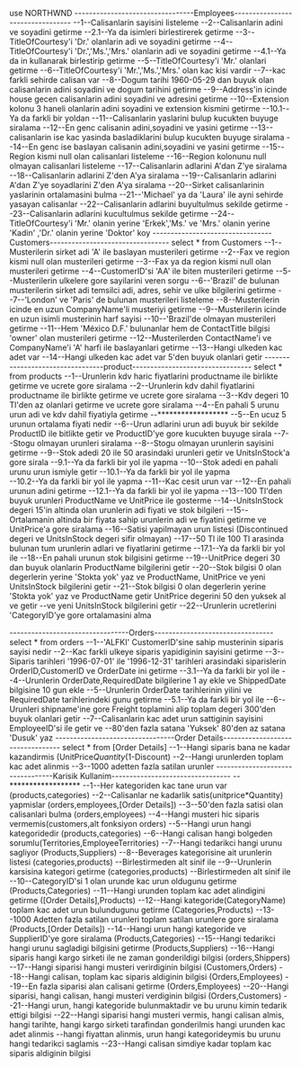 use NORTHWND
---------------------------------Employees---------------------------------
--1--Calisanlarin sayisini listeleme
--2--Calisanlarin adini ve soyadini getirme
--2.1--Ya da isimleri birlestirerek getirme
--3--TitleOfCourtesy'i 'Dr.' olanlarin adi ve soyadini getirme
--4--TitleOfCourtesy'i 'Dr.','Ms.','Mrs.' olanlarin adi ve soyadini getirme
--4.1--Ya da in kullanarak birlestirip getirme
--5--TitleOfCourtesy'i 'Mr.' olanlari getirme
--6--TitleOfCourtesy'i 'Mr.','Ms.','Mrs.' olan kac kisi vardir 
--7--kac farkli sehirde calisan var
--8--Dogum tarihi 1960-05-29 dan buyuk olan calisanlarin adini soyadini ve dogum tarihini getirme
--9--Address'in icinde house gecen calisanlarin adini soyadini ve adresini getirme
--10--Extension kolonu 3 haneli olanlarin adini soyadini ve extension kismini getirme
--10.1--Ya da farkli bir yoldan
--11--Calisanlarin yaslarini bulup kucukten buyuge siralama
--12--En genc calisanin adini,soyadini ve yasini getirme
--13--calisanlarin ise kac yasinda basladiklarini bulup kucukten buyuge siralama
--14--En genc ise baslayan calisanin adini,soyadini ve yasini getirme
--15--Region kismi null olan calisanlari listeleme
--16--Region kolonunu null olmayan calisanlari listeleme
--17--Calisanlarin adlarini A'dan Z'ye siralama
--18--Calisanlarin adlarini Z'den A'ya siralama 
--19--Calisanlarin adlarini A'dan Z'ye soyadlarini Z'den A'ya siralama
--20--Sirket calisanlarinin yaslarinin ortalamasini bulma
--21--'Michael' ya da 'Laura' ile ayni sehirde yasayan calisanlar
--22--Calisanlarin adlarini buyultulmus sekilde getirme
--23--Calisanlarin adlarini kucultulmus sekilde getirme
--24--TitleOfCourtesy'i 'Mr.' olanin yerine 'Erkek','Ms.' ve 'Mrs.' olanin yerine 'Kadin' ,'Dr.' olanin yerine 'Doktor' koy
---------------------------------Customers---------------------------------
select * from Customers
--1--Musterilerin sirket adi 'A' ile baslayan musterileri getirme
--2--Fax ve region kismi null olan musterileri getirme
--3--Fax ya da region kismi null olan musterileri getirme
--4--CustomerID'si 'AA' ile biten musterileri getirme
--5--Musterilerin ulkelere gore sayilarini veren sorgu
--6--'Brazil' de bulunan musterilerin sirket adi temsilci adi, adres, sehir ve ulke bilgilerini getirme 
--7--'London' ve 'Paris' de bulunan musterileri listeleme
--8--Musterilerin icinde en uzun CompanyName'li musteriyi getirme
--9--Musterilerin icinde en uzun isimli musterinin harf sayisi
--10--'Brazil'de olmayan musterileri getirme
--11--Hem 'México D.F.' bulunanlar hem de ContactTitle bilgisi 'owner' olan musterileri getirme
--12--Musterilerden ContactName'i ve CompanyName'i 'A' harfi ile baslayanlari getirme 
--13--Hangi ulkeden kac adet var
--14--Hangi ulkeden kac adet var 5'den buyuk olanlari getir
---------------------------------product---------------------------------
select * from products
--1--Urunlerin kdv haric fiyatlarini productname ile birlikte getirme ve ucrete gore siralama
--2--Urunlerin kdv dahil fiyatlarini productname ile birlikte getirme ve ucrete gore siralama
--3--Kdv degeri 10 Tl'den az olanlari getirme ve ucrete gore siralama
--4--En pahali 5 urunu urun adi ve kdv dahil fiyatiyla getirme
--******************
--5--En ucuz 5 urunun ortalama fiyati nedir
--6--Urun adlarini urun adi buyuk bir sekilde ProductID ile bitlikte getir ve ProductID'ye gore kucukten buyuge sirala
--7--Stogu olmayan urunleri siralama
--8--Stogu olmayan urunlerin sayisini getirme
--9--Stok adedi 20 ile 50 arasindaki urunleri getir ve UnitsInStock'a gore sirala
--9.1--Ya da farkli bir yol ile yapma
--10--Stok adedi en pahali urunu urun ismiyle getir 
--10.1--Ya da farkli bir yol ile yapma	
--10.2--Ya da farkli bir yol ile yapma
--11--Kac cesit urun var
--12--En pahali urunun adini getirme
--12.1--Ya da farkli bir yol ile yapma
--13--100 Tl'den buyuk urunleri ProductName ve UnitPrice ile gosterme
--14--UnitsInStock degeri 15'in altinda olan urunlerin adi fiyati ve stok bilgileri
--15--Ortalamanin altinda bir fiyata sahip urunlerin adi ve fiyatini getirme ve UnitPrice'a gore siralama
--16--Satisi yapilmayan urun listesi (Discontinued degeri ve UnitsInStock degeri sifir olmayan)
--17--50 Tl ile 100 Tl arasinda bulunan tum urunlerin adlari ve fiyatlarini getirme
--17.1--Ya da farkli bir yol ile
--18--En pahali urunun stok bilgisini getirme
--19--UnitPrice degeri 30 dan buyuk olanlarin ProductName bilgilerini getir
--20--Stok bilgisi 0 olan degerlerin yerine 'Stokta yok' yaz ve ProductName, UnitPrice ve yeni UnitsInStock bilgilerini getir
--21--Stok bilgisi 0 olan degerlerin yerine 'Stokta yok' yaz ve ProductName getir UnitPrice degerini 50 den yuksek al ve getir 
--ve yeni UnitsInStock bilgilerini getir
--22--Urunlerin ucretlerini 'CategoryID'ye gore ortalamasini alma

---------------------------------Orders---------------------------------
select * from orders 
--1--'ALFKI' CustomerID'sine sahip musterinin siparis sayisi nedir
--2--Kac farkli ulkeye siparis yapidiginin sayisini getirme
--3--Siparis tarihleri '1996-07-01' ile '1996-12-31' tarihleri arasindaki siparislerin OrderID,CustomerID ve OrderDate ini getirme
--3.1--Ya da farkli bir yol ile 
--4--Urunlerin OrderDate,RequiredDate bilgilerine 1 ay ekle ve ShippedDate bilgisine 10 gun ekle
--5--Urunlerin OrderDate tarihlerinin yilini ve RequiredDate tarihlerindeki gunu getirme
--5.1--Ya da farkli bir yol ile
--6--Urunleri shipname'ine gore Freight toplamini alip toplam degeri 300'den buyuk olanlari getir
--7--Calisanlarin kac adet urun sattiginin sayisini EmployeeID'si ile getir ve
--80'den fazla satana 'Yuksek' 80'den az satana 'Dusuk' yaz
---------------------------------Order Details---------------------------------
select * from [Order Details]
--1--Hangi siparis bana ne kadar kazandirmis (UnitPrice*Quantity*(1-Discount)
--2--Hangi urunlerden toplam kac adet alinmis
--3--1000 adetten fazla satilan urunler
---------------------------------Karisik Kullanim---------------------------------
--******************
--1--Her kategoriden kac tane urun var (products,categories)
--2--Calisanlar ne kadarlik satis(unitprice*Quantity) yapmislar (orders,employees,[Order Details])
--3--50'den fazla satisi olan calisanlari bulma (orders,employees)
--4--Hangi musteri hic siparis vermemis(customers,alt fonksiyon orders)
--5--Hangi urun hangi kategoridedir (products,categories)
--6--Hangi calisan hangi bolgeden sorumlu(Territories,EmployeeTerritories)
--7--Hangi tedarikci hangi urunu sagliyor (Products,Suppliers)
--8--Beverages kategorisine ait urunlerin listesi (categories,products)
--Birlestirmeden alt sinif ile
--9--Urunlerin karsisina kategori getirme (categories,products)
--Birlestirmeden alt sinif ile
--10--CategoryID'si 1 olan urunde kac urun oldugunu getirme (Products,Categories)
--11--Hangi urunden toplam kac adet alindigini getirme ([Order Details],Products)
--12--Hangi kategoride(CategoryName) toplam kac adet urun bulundugunu getirme (Categories,Products)
--13--1000 Adetten fazla satilan urunleri toplam satilan urunlere gore siralama (Products,[Order Details])
--14--Hangi urun hangi kategoride ve SupplierID'ye gore siralama (Products,Categories)
--15--Hangi tedarikci hangi urunu sagladigi bilgisini getirme (Products,Suppliers)
--16--Hangi siparis hangi kargo sirketi ile ne zaman gonderildigi bilgisi (orders,Shippers)
--17--Hangi siparisi hangi musteri verirdiginin bilgisi (Customers,Orders)
--18--Hangi calisan, toplam kac siparis aldiginin bilgisi (Orders,Employees)
--19--En fazla siparisi alan calisani getirme (Orders,Employees)
--20--Hangi siparisi, hangi calisan, hangi musteri verdiginin bilgisi (Orders,Customers)
--21--Hangi urun, hangi kategoride bulunmaktadir ve bu urunu kimin tedarik ettigi bilgisi
--22--Hangi siparisi hangi musteri vermis, hangi calisan almis, hangi tarihte, hangi kargo sirketi tarafindan gonderilmis hangi urunden kac adet alinmis
--hangi fiyattan alinmis, urun hangi kategorideymis bu urunu hangi tedarikci saglamis
--23--Hangi calisan simdiye kadar toplam kac siparis aldiginin bilgisi
